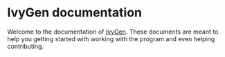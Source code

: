 # IvyGen documentation

Welcome to the documentation of [IvyGen](http://mattiascibien.github.io/ivygen).
These documents are meant to help you getting started with working with the program
and even helping contributing.